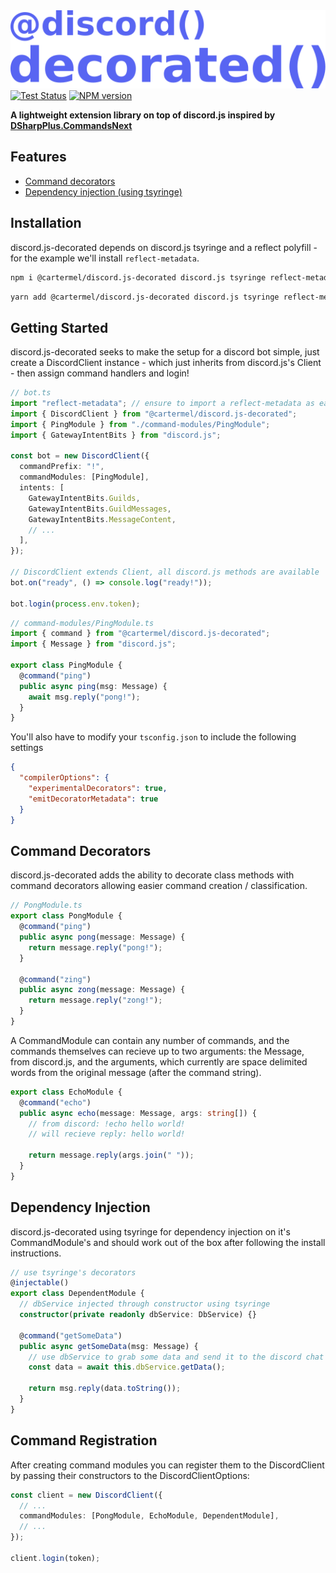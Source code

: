 <div>
  <img src="./assets/discord-decorated.svg" width="546" />

  <br/>

  <div class="badge-container">
    <a href="https://discordx.js.org/discord"
      ><img
        src="https://github.com/Cartermel/discord.js-decorated/actions/workflows/test.yml/badge.svg"
        alt="Test Status"
    /></a>
    <a href="https://www.paypal.me/vijayxmeena"
      ><img
        src="https://img.shields.io/npm/v/@cartermel/discord.js-decorated"
        alt="NPM version"
    /></a>
  </div>

  <p>
    <b>A lightweight extension library on top of discord.js inspired by <a href="https://github.com/DSharpPlus/DSharpPlus">DSharpPlus.CommandsNext</a></b>
  </p>
</div>

## Features

- [Command decorators](#Command-Decorators)
- [Dependency injection (using tsyringe)](#Dependency-Injection)

## Installation

discord.js-decorated depends on discord.js tsyringe and a reflect polyfill - for the example we'll install `reflect-metadata`.

```sh
npm i @cartermel/discord.js-decorated discord.js tsyringe reflect-metadata
```

```sh
yarn add @cartermel/discord.js-decorated discord.js tsyringe reflect-metadata
```

## Getting Started

discord.js-decorated seeks to make the setup for a discord bot simple, just create a DiscordClient instance - which just inherits from discord.js's Client - then assign command handlers and login!

```typescript
// bot.ts
import "reflect-metadata"; // ensure to import a reflect-metadata as early as possible
import { DiscordClient } from "@cartermel/discord.js-decorated";
import { PingModule } from "./command-modules/PingModule";
import { GatewayIntentBits } from "discord.js";

const bot = new DiscordClient({
  commandPrefix: "!",
  commandModules: [PingModule],
  intents: [
    GatewayIntentBits.Guilds,
    GatewayIntentBits.GuildMessages,
    GatewayIntentBits.MessageContent,
    // ...
  ],
});

// DiscordClient extends Client, all discord.js methods are available
bot.on("ready", () => console.log("ready!"));

bot.login(process.env.token);
```

```typescript
// command-modules/PingModule.ts
import { command } from "@cartermel/discord.js-decorated";
import { Message } from "discord.js";

export class PingModule {
  @command("ping")
  public async ping(msg: Message) {
    await msg.reply("pong!");
  }
}
```

You'll also have to modify your `tsconfig.json` to include the following settings

```json
{
  "compilerOptions": {
    "experimentalDecorators": true,
    "emitDecoratorMetadata": true
  }
}
```

## Command Decorators

discord.js-decorated adds the ability to decorate class methods with command decorators allowing easier command creation / classification.

```typescript
// PongModule.ts
export class PongModule {
  @command("ping")
  public async pong(message: Message) {
    return message.reply("pong!");
  }

  @command("zing")
  public async zong(message: Message) {
    return message.reply("zong!");
  }
}
```

A CommandModule can contain any number of commands, and the commands themselves can recieve up to two arguments: the Message, from discord.js, and the arguments, which currently are space delimited words from the original message (after the command string).

```typescript
export class EchoModule {
  @command("echo")
  public async echo(message: Message, args: string[]) {
    // from discord: !echo hello world!
    // will recieve reply: hello world!

    return message.reply(args.join(" "));
  }
}
```

## Dependency Injection

discord.js-decorated using tsyringe for dependency injection on it's CommandModule's and should work out of the box after following the install instructions.

```typescript
// use tsyringe's decorators
@injectable()
export class DependentModule {
  // dbService injected through constructor using tsyringe
  constructor(private readonly dbService: DbService) {}

  @command("getSomeData")
  public async getSomeData(msg: Message) {
    // use dbService to grab some data and send it to the discord chat
    const data = await this.dbService.getData();

    return msg.reply(data.toString());
  }
}
```

## Command Registration

After creating command modules you can register them to the DiscordClient by passing their constructors to the DiscordClientOptions:

```typescript
const client = new DiscordClient({
  // ...
  commandModules: [PongModule, EchoModule, DependentModule],
  // ...
});

client.login(token);
```
